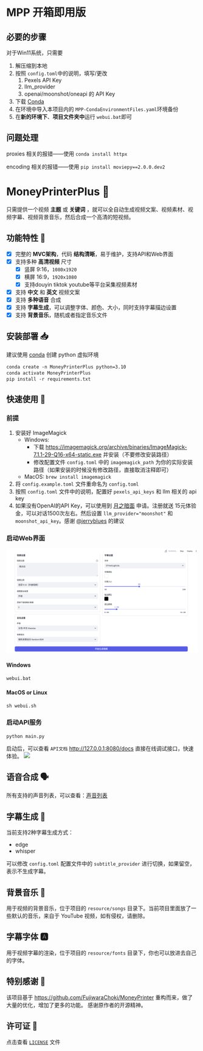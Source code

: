 # MPP 开箱即用版

## 必要的步骤

对于Win11系统，只需要

1. 解压缩到本地
2. 按照 `config.toml`中的说明，填写/更改
   1. Pexels API Key
   2. llm_provider
   3. openai/moonshot/oneapi 的 API Key
3. 下载 [Conda](https://anaconda.org/)
4. 在环境中导入本项目内的 `MPP-CondaEnvironmentFiles.yaml`环境备份
5. 在**新的环境下**、**项目文件夹中**运行 `webui.bat`即可

## 问题处理

proxies 相关的报错——使用 `conda install httpx`

encoding 相关的报错——使用 `pip install moviepy==2.0.0.dev2`

# MoneyPrinterPlus 💸

只需提供一个视频 **主题** 或 **关键词** ，就可以全自动生成视频文案、视频素材、视频字幕、视频背景音乐，然后合成一个高清的短视频。

## 功能特性 🎯

- [X] 完整的 **MVC架构**，代码 **结构清晰**，易于维护，支持API和Web界面
- [X] 支持多种 **高清视频** 尺寸
  - [X] 竖屏 9:16，`1080x1920`
  - [X] 横屏 16:9，`1920x1080`
  - [X] 支持douyin tiktok youtube等平台采集视频素材
- [X] 支持 **中文** 和 **英文** 视频文案
- [X] 支持 **多种语音** 合成
- [X] 支持 **字幕生成**，可以调整字体、颜色、大小，同时支持字幕描边设置
- [X] 支持 **背景音乐**，随机或者指定音乐文件

## 安装部署 📥

建议使用 [conda](https://conda.io/projects/conda/en/latest/user-guide/install/index.html) 创建 python 虚拟环境

```shell
conda create -n MoneyPrinterPlus python=3.10
conda activate MoneyPrinterPlus
pip install -r requirements.txt
```

## 快速使用 🚀

### 前提

1. 安装好 ImageMagick
   - Windows:
     - 下载 https://imagemagick.org/archive/binaries/ImageMagick-7.1.1-29-Q16-x64-static.exe 并安装（不要修改安装路径）
     - 修改配置文件 `config.toml` 中的 `imagemagick_path` 为你的实际安装路径（如果安装的时候没有修改路径，直接取消注释即可）
   - MacOS: `brew install imagemagick`
2. 将 `config.example.toml` 文件重命名为 `config.toml`
3. 按照 `config.toml` 文件中的说明，配置好 `pexels_api_keys` 和 llm 相关的 api key
4. 如果没有OpenAI的API Key，可以使用到 [月之暗面](https://platform.moonshot.cn/console/api-keys) 申请。注册就送 15元体验金，可以对话1500次左右。然后设置 `llm_provider="moonshot"` 和 `moonshot_api_key`。感谢 [@jerryblues](https://github.com/harry0703/MoneyPrinterTurbo/issues/8) 的建议

### 启动Web界面

![img.png](docs/img.png)

#### Windows

```bat
webui.bat
```

#### MacOS or Linux

```shell
sh webui.sh
```

### 启动API服务

```shell
python main.py
```

启动后，可以查看 `API文档` http://127.0.0.1:8080/docs 直接在线调试接口，快速体验。
![](docs/api.jpg)

## 语音合成 🗣

所有支持的声音列表，可以查看：[声音列表](./docs/voice-list.txt)

## 字幕生成 📜

当前支持2种字幕生成方式：

- edge
- whisper

可以修改 `config.toml` 配置文件中的 `subtitle_provider` 进行切换，如果留空，表示不生成字幕。

## 背景音乐 🎵

用于视频的背景音乐，位于项目的 `resource/songs` 目录下。当前项目里面放了一些默认的音乐，来自于 YouTube 视频，如有侵权，请删除。

## 字幕字体 🅰

用于视频字幕的渲染，位于项目的 `resource/fonts` 目录下，你也可以放进去自己的字体。

## 特别感谢 🙏

该项目基于 https://github.com/FujiwaraChoki/MoneyPrinter 重构而来，做了大量的优化，增加了更多的功能。
感谢原作者的开源精神。

## 许可证 📝

点击查看 [`LICENSE`](LICENSE) 文件
